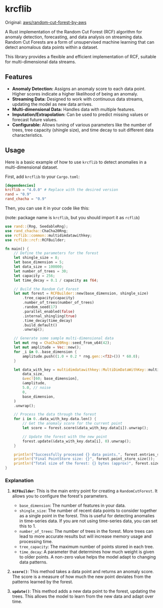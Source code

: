 # krcflib

Original: [aws/random-cut-forest-by-aws](https://github.com/aws/random-cut-forest-by-aws)

A Rust implementation of the Random Cut Forest (RCF) algorithm for anomaly detection, forecasting, and data analysis on streaming data. Random Cut Forests are a form of unsupervised machine learning that can detect anomalous data points within a dataset.

This library provides a flexible and efficient implementation of RCF, suitable for multi-dimensional data streams.

## Features

- **Anomaly Detection:** Assigns an anomaly score to each data point. Higher scores indicate a higher likelihood of being an anomaly.
- **Streaming Data:** Designed to work with continuous data streams, updating the model as new data arrives.
- **Multi-dimensional Data:** Handles data with multiple features.
- **Imputation/Extrapolation:** Can be used to predict missing values or forecast future values.
- **Configurable:** Allows tuning of various parameters like the number of trees, tree capacity (shingle size), and time decay to suit different data characteristics.

## Usage

Here is a basic example of how to use `krcflib` to detect anomalies in a multi-dimensional dataset.

First, add `krcflib` to your `Cargo.toml`:

```toml
[dependencies]
krcflib = "4.0.0" # Replace with the desired version
rand = "0.9"
rand_chacha = "0.9"
```

Then, you can use it in your code like this:

(note: package name is `krcflib`, but you should import it as `rcflib`)

```rust
use rand::{Rng, SeedableRng};
use rand_chacha::ChaCha20Rng;
use rcflib::common::multidimdatawithkey;
use rcflib::rcf::RCFBuilder;

fn main() {
    // Define the parameters for the forest
    let shingle_size = 8;
    let base_dimension = 5;
    let data_size = 100000;
    let number_of_trees = 30;
    let capacity = 256;
    let time_decay = 0.1 / capacity as f64;

    // Build the Random Cut Forest
    let mut forest = RCFBuilder::new(base_dimension, shingle_size)
        .tree_capacity(capacity)
        .number_of_trees(number_of_trees)
        .random_seed(17)
        .parallel_enabled(false)
        .internal_shingling(true)
        .time_decay(time_decay)
        .build_default()
        .unwrap();

    // Generate some sample multi-dimensional data
    let mut rng = ChaCha20Rng::seed_from_u64(42);
    let mut amplitude = Vec::new();
    for _i in 0..base_dimension {
        amplitude.push((1.0 + 0.2 * rng.gen::<f32>()) * 60.0);
    }

    let data_with_key = multidimdatawithkey::MultiDimDataWithKey::multi_cosine(
        data_size,
        &vec![60; base_dimension],
        &amplitude,
        5.0, // noise
        0,
        base_dimension,
    )
    .unwrap();

    // Process the data through the forest
    for i in 0..data_with_key.data.len() {
        // Get the anomaly score for the current point
        let score = forest.score(&data_with_key.data[i]).unwrap();

        // Update the forest with the new point
        forest.update(&data_with_key.data[i], 0).unwrap();
    }

    println!("Successfully processed {} data points.", forest.entries_seen());
    println!("Final PointStore size: {}", forest.point_store_size());
    println!("Total size of the forest: {} bytes (approx)", forest.size());
}
```

### Explanation

1.  **`RCFBuilder`**: This is the main entry point for creating a `RandomCutForest`. It allows you to configure the forest's parameters.
    - `base_dimension`: The number of features in your data.
    - `shingle_size`: The number of recent data points to consider together as a single point in the forest. This is useful for detecting anomalies in time-series data. If you are not using time-series data, you can set this to 1.
    - `number_of_trees`: The number of trees in the forest. More trees can lead to more accurate results but will increase memory usage and processing time.
    - `tree_capacity`: The maximum number of points stored in each tree.
    - `time_decay`: A parameter that determines how much weight is given to older points. A non-zero value helps the model adapt to changing data patterns.

2.  **`score()`**: This method takes a data point and returns an anomaly score. The score is a measure of how much the new point deviates from the patterns learned by the forest.

3.  **`update()`**: This method adds a new data point to the forest, updating the trees. This allows the model to learn from the new data and adapt over time.
